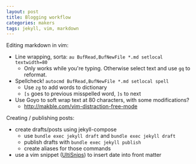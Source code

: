 ```yaml
---
layout: post
title: Blogging workflow
categories: makers
tags: jekyll, vim, markdown
---
```

Editing markdown in vim:
- Line wrapping, sorta: `au BufRead,BufNewFile *.md setlocal textwidth=80`
  - Only works while you're typing. Otherwise select text and use `gq` to
  reformat.
- Spellcheck! `autocmd BufRead,BufNewFile *.md setlocal spell`
  - Use `zg` to add words to dictionary
  - `[s` goes to previous misspelled word, `]s` to next
- Use Goyo to soft wrap text at 80 characters, with some modifications?
  - http://makble.com/vim-distraction-free-mode

Creating / publishing posts:
- create drafts/posts using jekyll-compose
  - use `bundle exec jekyll draft` and `bundle exec jekyll draft`
  - publish drafts with `bundle exec jekyll publish`
  - create aliases for those commands
- use a vim snippet ([UltiSnips][ultisnips]) to insert date into front matter

[ultisnips]:https://github.com/SirVer/ultisnips
